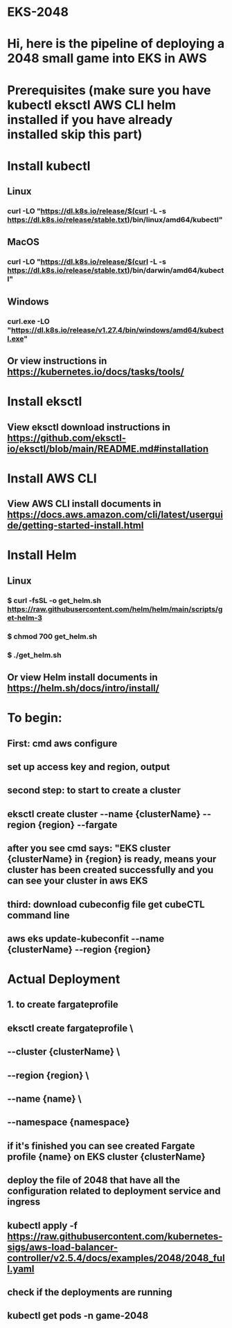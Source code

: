 # EKS-2048
# Hi, here is the pipeline of deploying a 2048 small game into EKS in AWS


# Prerequisites (make sure you have kubectl eksctl AWS CLI helm installed if you have already installed skip this part)

# Install kubectl

##  Linux

### curl -LO "https://dl.k8s.io/release/$(curl -L -s https://dl.k8s.io/release/stable.txt)/bin/linux/amd64/kubectl"

## MacOS

### curl -LO "https://dl.k8s.io/release/$(curl -L -s https://dl.k8s.io/release/stable.txt)/bin/darwin/amd64/kubectl"

## Windows

### curl.exe -LO "https://dl.k8s.io/release/v1.27.4/bin/windows/amd64/kubectl.exe"

## Or view instructions in https://kubernetes.io/docs/tasks/tools/

# Install eksctl

## View eksctl download instructions in https://github.com/eksctl-io/eksctl/blob/main/README.md#installation

# Install AWS CLI

## View AWS CLI install documents in https://docs.aws.amazon.com/cli/latest/userguide/getting-started-install.html

# Install Helm

## Linux

### $ curl -fsSL -o get_helm.sh https://raw.githubusercontent.com/helm/helm/main/scripts/get-helm-3
### $ chmod 700 get_helm.sh
### $ ./get_helm.sh

## Or view Helm install documents in https://helm.sh/docs/intro/install/

# To begin:

## First: cmd aws configure 
## set up access key and region, output

## second step: to start to create a cluster 
## eksctl create cluster --name {clusterName} --region {region} --fargate
## after you see cmd says: "EKS cluster {clusterName} in {region} is ready, means your cluster has been created successfully and you can see your cluster in aws EKS

## third: download cubeconfig file get cubeCTL command line
## aws eks update-kubeconfit --name {clusterName} --region {region}

# Actual Deployment

## 1. to create fargateprofile
## eksctl create fargateprofile \
##    --cluster {clusterName} \
##   --region {region} \
##   --name {name} \
##   --namespace {namespace}
## if it's finished you can see created Fargate profile {name} on EKS cluster {clusterName}

## deploy the file of 2048 that have all the configuration related to deployment service and ingress
## kubectl apply -f https://raw.githubusercontent.com/kubernetes-sigs/aws-load-balancer-controller/v2.5.4/docs/examples/2048/2048_full.yaml


## check if the deployments are running
## kubectl get pods -n game-2048